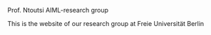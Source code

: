 Prof. Ntoutsi AIML-research group

This is the website of our research group at Freie Universität Berlin
